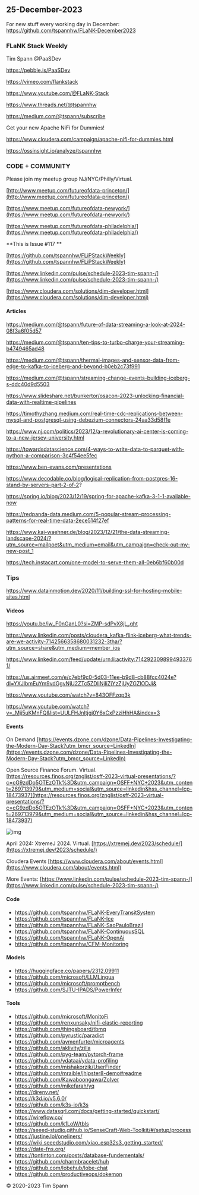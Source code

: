 ## 25-December-2023

For new stuff every working day in December: https://github.com/tspannhw/FLaNK-December2023


### FLaNK Stack Weekly


Tim Spann @PaaSDev

https://pebble.is/PaaSDev

https://vimeo.com/flankstack

https://www.youtube.com/@FLaNK-Stack

https://www.threads.net/@tspannhw

https://medium.com/@tspann/subscribe

Get your new Apache NiFi for Dummies!

https://www.cloudera.com/campaign/apache-nifi-for-dummies.html

https://ossinsight.io/analyze/tspannhw



### CODE + COMMUNITY

Please join my meetup group NJ/NYC/Philly/Virtual. 

[http://www.meetup.com/futureofdata-princeton/](http://www.meetup.com/futureofdata-princeton/)

[https://www.meetup.com/futureofdata-newyork/](https://www.meetup.com/futureofdata-newyork/)

[https://www.meetup.com/futureofdata-philadelphia/](https://www.meetup.com/futureofdata-philadelphia/)


**This is Issue #117 **



[https://github.com/tspannhw/FLiPStackWeekly](https://github.com/tspannhw/FLiPStackWeekly)

[https://www.linkedin.com/pulse/schedule-2023-tim-spann-/](https://www.linkedin.com/pulse/schedule-2023-tim-spann-/)

[https://www.cloudera.com/solutions/dim-developer.html](https://www.cloudera.com/solutions/dim-developer.html)




#### Articles

https://medium.com/@tspann/future-of-data-streaming-a-look-at-2024-08f3a6f05d57

https://medium.com/@tspann/ten-tips-to-turbo-charge-your-streaming-b4749465ad48

https://medium.com/@tspann/thermal-images-and-sensor-data-from-edge-to-kafka-to-iceberg-and-beyond-b0eb2c73f991

https://medium.com/@tspann/streaming-change-events-building-iceberg-s-ddc40d9d5503

https://www.slideshare.net/bunkertor/osacon-2023-unlocking-financial-data-with-realtime-pipelines

https://timothyzhang.medium.com/real-time-cdc-replications-between-mysql-and-postgresql-using-debezium-connectors-24aa33d58f1e

https://www.nj.com/politics/2023/12/a-revolutionary-ai-center-is-coming-to-a-new-jersey-university.html

https://towardsdatascience.com/4-ways-to-write-data-to-parquet-with-python-a-comparison-3c4f54ee5fec

https://www.ben-evans.com/presentations

https://www.decodable.co/blog/logical-replication-from-postgres-16-stand-by-servers-part-2-of-2?

https://spring.io/blog/2023/12/19/spring-for-apache-kafka-3-1-1-available-now

https://redpanda-data.medium.com/5-popular-stream-processing-patterns-for-real-time-data-2ece514f27ef

https://www.kai-waehner.de/blog/2023/12/21/the-data-streaming-landscape-2024/?utm_source=mailpoet&utm_medium=email&utm_campaign=check-out-my-new-post_1

https://tech.instacart.com/one-model-to-serve-them-all-0eb6bf60b00d


### Tips

https://www.datainmotion.dev/2020/11/building-ssl-for-hosting-mobile-sites.html


#### Videos

https://youtu.be/iw_F0nGanL0?si=ZMP-sdPvX8jL_ght

https://www.linkedin.com/posts/cloudera_kafka-flink-iceberg-what-trends-are-we-activity-7142566358680031232-3tha/?utm_source=share&utm_medium=member_ios

https://www.linkedin.com/feed/update/urn:li:activity:7142923098994933761/

https://us.airmeet.com/e/c7ebf9c0-5d03-11ee-b9d8-cb88fcc4024e?dl=YXJlbmEuYm9vdGgvNjU2ZTc5ZDliNjliZjYzZjUyZGZlODJi&


https://www.youtube.com/watch?v=843OFFzqp3k

https://www.youtube.com/watch?v=_Mjj5uKMnFQ&list=UULFHJnltjgj0Y6xCxPzziHhHA&index=3


#### Events

On Demand
[https://events.dzone.com/dzone/Data-Pipelines-Investigating-the-Modern-Day-Stack?utm_bmcr_source=LinkedIn](https://events.dzone.com/dzone/Data-Pipelines-Investigating-the-Modern-Day-Stack?utm_bmcr_source=LinkedIn)

Open Source Finance Forum.  Virtual.
[https://resources.finos.org/znglist/osff-2023-virtual-presentations/?c=cG9zdDo5OTEzOTk%3D&utm_campaign=OSFF+NYC+2023&utm_content=269713979&utm_medium=social&utm_source=linkedin&hss_channel=lcp-18473937](https://resources.finos.org/znglist/osff-2023-virtual-presentations/?c=cG9zdDo5OTEzOTk%3D&utm_campaign=OSFF+NYC+2023&utm_content=269713979&utm_medium=social&utm_source=linkedin&hss_channel=lcp-18473937)

![img](https://media.licdn.com/dms/image/D4E22AQFBasCuZrsnJg/feedshare-shrink_800/0/1702310406179?e=1704931200&v=beta&t=4w-KHZHp074hHIypUEyDUkqUGu9nWXAeGRNPnFyNUUg)


April 2024: XtremeJ 2024. Virtual.
[https://xtremej.dev/2023/schedule/](https://xtremej.dev/2023/schedule/)


Cloudera Events
[https://www.cloudera.com/about/events.html](https://www.cloudera.com/about/events.html)

More Events:
[https://www.linkedin.com/pulse/schedule-2023-tim-spann-/](https://www.linkedin.com/pulse/schedule-2023-tim-spann-/)


#### Code

* https://github.com/tspannhw/FLaNK-EveryTransitSystem
* https://github.com/tspannhw/FLaNK-Ice
* https://github.com/tspannhw/FLaNK-SaoPauloBrazil
* https://github.com/tspannhw/FLaNK-ContinuousSQL
* https://github.com/tspannhw/FLaNK-OpenAi
* https://github.com/tspannhw/CFM-Monitoring

#### Models

* https://huggingface.co/papers/2312.09911
* https://github.com/microsoft/LLMLingua
* https://github.com/microsoft/promptbench
* https://github.com/SJTU-IPADS/PowerInfer

#### Tools

* https://github.com/microsoft/MonitoFi
* https://github.com/renxunsaky/nifi-elastic-reporting
* https://github.com/thingsboard/tbmq
* https://github.com/pyrustic/paradict
* https://github.com/aymenfurter/microagents
* https://github.com/aklivity/zilla
* https://github.com/pyg-team/pytorch-frame
* https://github.com/ydataai/ydata-profiling
* https://github.com/mishakorzik/UserFinder
* https://github.com/mraible/jhipster8-demo#readme
* https://github.com/Kawaboongawa/Zolver
* https://github.com/mikefarah/yq
* https://direnv.net/
* https://k3d.io/v5.6.0/
* https://github.com/k3s-io/k3s
* https://www.datasqrl.com/docs/getting-started/quickstart/
* https://wireflow.co/
* https://github.com/k1LoW/tbls
* https://seeed-studio.github.io/SenseCraft-Web-Toolkit/#/setup/process
* https://justine.lol/oneliners/
* https://wiki.seeedstudio.com/xiao_esp32s3_getting_started/
* https://date-fns.org/
* https://tontinton.com/posts/database-fundementals/
* https://github.com/charmbracelet/huh
* https://github.com/lobehub/lobe-chat
* https://github.com/productiveops/dokemon
  


&copy; 2020-2023 Tim Spann
